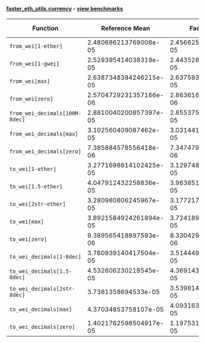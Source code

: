 #### [faster_eth_utils.currency](https://github.com/BobTheBuidler/faster-eth-utils/blob/pin-eth-typing/faster_eth_utils/currency.py) - [view benchmarks](https://github.com/BobTheBuidler/faster-eth-utils/blob/pin-eth-typing/benchmarks/test_currency_benchmarks.py)

| Function | Reference Mean | Faster Mean | % Change | Speedup (%) | x Faster | Faster |
|----------|---------------|-------------|----------|-------------|----------|--------|
| `from_wei[1-ether]` | 2.480686213769008e-05 | 2.4566257756205534e-05 | 0.97% | 0.98% | 1.01x | ✅ |
| `from_wei[1-gwei]` | 2.529395414038319e-05 | 2.443528861414601e-05 | 3.39% | 3.51% | 1.04x | ✅ |
| `from_wei[max]` | 2.6387348384246215e-05 | 2.6375937381670265e-05 | 0.04% | 0.04% | 1.00x | ✅ |
| `from_wei[zero]` | 2.5704729231357166e-06 | 2.8636166590107386e-06 | -11.40% | -10.24% | 0.90x | ❌ |
| `from_wei_decimals[100M-8dec]` | 2.8810040200857397e-05 | 2.8553751742564796e-05 | 0.89% | 0.90% | 1.01x | ✅ |
| `from_wei_decimals[max]` | 3.102560409087462e-05 | 3.0314412920763928e-05 | 2.29% | 2.35% | 1.02x | ✅ |
| `from_wei_decimals[zero]` | 7.385884578556418e-06 | 7.347479642838662e-06 | 0.52% | 0.52% | 1.01x | ✅ |
| `to_wei[1-ether]` | 3.2771698814102425e-05 | 3.1297488157782414e-05 | 4.50% | 4.71% | 1.05x | ✅ |
| `to_wei[1.5-ether]` | 4.047912432258836e-05 | 3.9638512063634905e-05 | 2.08% | 2.12% | 1.02x | ✅ |
| `to_wei[2str-ether]` | 3.280980806245967e-05 | 3.177217690432075e-05 | 3.16% | 3.27% | 1.03x | ✅ |
| `to_wei[max]` | 3.8921584924261894e-05 | 3.7241897657503266e-05 | 4.32% | 4.51% | 1.05x | ✅ |
| `to_wei[zero]` | 9.389565418897593e-06 | 8.330429627352896e-06 | 11.28% | 12.71% | 1.13x | ✅ |
| `to_wei_decimals[1-8dec]` | 3.760939140417504e-05 | 3.5144492171642336e-05 | 6.55% | 7.01% | 1.07x | ✅ |
| `to_wei_decimals[1.5-8dec]` | 4.532606230218545e-05 | 4.369143630746274e-05 | 3.61% | 3.74% | 1.04x | ✅ |
| `to_wei_decimals[2str-8dec]` | 3.7381358694533e-05 | 3.5398147343337884e-05 | 5.31% | 5.60% | 1.06x | ✅ |
| `to_wei_decimals[max]` | 4.37034853758107e-05 | 4.093163562375432e-05 | 6.34% | 6.77% | 1.07x | ✅ |
| `to_wei_decimals[zero]` | 1.4021762598504917e-05 | 1.1975311433993242e-05 | 14.59% | 17.09% | 1.17x | ✅ |
